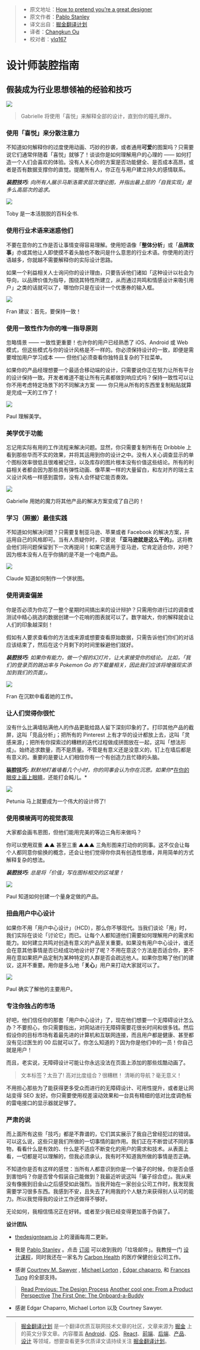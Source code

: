 > * 原文地址：[How to pretend you’re a great designer](https://thedesignteam.io/how-to-pretend-youre-a-great-designer-3625de90d79f)
> * 原文作者：[Pablo Stanley](https://thedesignteam.io/@pablostanley?source=post_header_lockup)
> * 译文出自：[掘金翻译计划](https://github.com/xitu/gold-miner)
> * 译者：[Changkun Ou](https://github.com/changkun)
> * 校对者：[ylq167](https://github.com/ylq167)

# 设计师装腔指南 #

## 假装成为行业思想领袖的经验和技巧 ##

![](https://cdn-images-1.medium.com/max/1000/1*8ted6GIeOq2hxnr9cxwtMw.gif)

> Gabrielle 将使用「喜悦」来解释全部的设计，直到你的瞳孔爆炸。

### **使用「喜悦」来分散注意力** ###

不知道如何解释你的过度使用动画、巧妙的抄袭，或者通用**可爱**的图案吗？只需要说它们通常伴随着「喜悦」就够了！谈谈你是如何理解用户的心理的 —— 如何打造一个人们会喜欢的体验。没有人关心你的方案是否功能健全、是否成本高昂，或者是否有数据支撑你的直觉。提醒所有人，你正在与用户建立持久的感情联系。

***装腔技巧:*** *向所有人展示马斯洛需求层次理论图，并指出最上层的「自我实现」是多么高层次的追求。*


![](https://cdn-images-1.medium.com/max/1000/1*U0hzgnxBdy6UWp-9mJsIOQ.gif)

Toby 是一本活脱脱的百科全书.

### 使用行业术语来迷惑他们 ###

不要在意你的工作是否让事情变得容易理解。使用短语像「**整体分析**」或「**品牌故事**」亦或其他让人即使摸不着头脑也不敢问是什么意思的行业术语。你使用的流行语越多，你就越不需要解释你的实际设计思路。

如果一个利益相关人士询问你的设计理由，只要告诉他们诸如「这种设计以社会为导向，以品牌价值为指导，围绕其特性所建立，从而通过共鸣和情感设计来吸引用户」之类的话就可以了，哪怕你只是在设计一个优惠券的输入框。

![](https://cdn-images-1.medium.com/max/1000/1*QsVGLGmSStDhlhNY_LKM9w.gif)

Fran 建议：首先，要保持一致！

### 使用一致性作为你的唯一指导原则 ###

忽略情景 —— 一致性更重要！也许你的用户已经熟悉了 iOS、Android 或 Web 模式，但这些模式与你的设计风格是不一样的。你必须保持设计的一致，即便是需要增加用户学习成本 —— 但他们必须查看你独特且复杂的下拉菜单。

如果你的产品经理想要一个最适合移动端的设计，只需要说你正在努力让所有平台的设计保持一致。开发者难道不能让所有元素都做到响应式吗？保持一致性可以让你不用考虑特定场景下的不同解决方案 —— 你只用从所有的东西里复制粘贴就算是完成一天的工作了！

![](https://cdn-images-1.medium.com/max/1000/1*hm7Fr-D0-u4Rav6Og-hmLA.gif)

Paul 理解美学。

### **美学优于功能** ###

忘记用实际有用的工作流程来解决问题。显然，你只需要复制所有在 Dribbble 上看到那些华而不实的效果，并将其运用到你的设计之中。没有人关心调查显示的单个图标效率很低且很难被记住，以及库存的图片根本没有价值这些结论。所有的利益相关者都会因为那些具有弹性动画、像苹果一样的大量留白，和左对齐的瑞士主义设计风格一样感到震惊，没有人会怀疑它能否奏效。

![](https://cdn-images-1.medium.com/max/1000/1*BVWmKNOrZ5uVQs9YU2Hw-Q.gif)

Gabrielle 用她的魔力将其他产品的解决方案变成了自己的！

### **学习（照搬）最佳实践** ###

不知道如何解决问题？只需要复制亚马逊、苹果或者 Facebook 的解决方案，并运用自己的风格即可。当有人质疑你时，只要说 **「亚马逊就是这么干的」**。这将教会他们将问题保留到下一次再提问！如果它适用于亚马逊，它肯定适合你，对吧？因为根本没有人在乎你搞的是不是一个电商产品。

![](https://cdn-images-1.medium.com/max/1000/1*_rH6r2v-eKIY9doQOz86jw.gif)

Claude 知道如何制作一个饼状图。

### **使用调查偏差** ###

你是否必须为你花了一整个星期时间搞出来的设计辩护？只需用你进行过的调查或测试中精心挑选的数据创建一个花哨的图表就可以了。数字越大，你的解释就会让人们的印象越深刻！

假如有人要求查看你的方法或来源或想要查看原始数据，只需告诉他们你们的对话应该结束了，然后在这个月剩下的时间里躲避他们就好。

***装腔技巧:*** *如果你有能力，做一个假的幻灯片，让大家接受你的结论。 比如，「我们的登录页的跳出率与 Pokemon Go 的下载量相关，因此我们应该将增强现实添加到我们的页面」。*

![](https://cdn-images-1.medium.com/max/1000/1*mgeKX-DlW-obHhFUGBB6xA.gif)

Fran 在沉默中看着她的工作。

### **让人们觉得你很忙** ###

没有什么比满墙贴满他人的作品更能给路人留下深刻印象的了。打印其他产品的截屏，这叫「竞品分析」；把所有的 Pinterest 上有才华的设计都放上去，这叫「灵感来源」；把所有你探索过的糟糕的迭代过程做成拼图放在一起，这叫「想法形成」。始终追求数量，而不是质量。不管是有意义还是没意义的，钉上在墙后都是有意义的。重要的是要让人们相信你有一个有创造力且忙碌的头脑。

**装腔技巧:** *默默地盯着墙看几个小时，你的同事会认为你在沉思。如果你**[在你的眼皮上画上眼睛](https://www.youtube.com/watch?v=U6qBnykH0DU)，还能打会盹儿。*

![](https://cdn-images-1.medium.com/max/1000/1*gB-SyYrl3WXBYDW2Up7lWQ.gif)

Petunia 马上就要成为一个伟大的设计师了!

### **使用模棱两可的视觉表现** ###

大家都会画韦恩图，但他们能用完美的等边三角形来做吗？

你可以使用双重 ▲▲ 甚至三重 ▲▲▲ 三角形图来打动你的同事。这不仅会让每个人都同意你偷换的概念，还会让他们觉得你你具有创造性思维，并用简单的方式解释复杂的想法。

***装腔技巧:*** *总是将「价值」写在图标相交的区域里！*

![](https://cdn-images-1.medium.com/max/1000/1*VImvvTlomv4aX8E_UbUlUQ.gif)

Paul 知道如何创建一个量身定做的产品。

### **扭曲用户中心设计** ###

如果你不用「用户中心设计」（HCD），那么你不够现代。当我们谈论「用」时，我们实际在谈论「讨论它」而已。让每个人都知道他们需要如何理解用户的需求和能力。如何建立共鸣对创造有意义的产品至关重要。如果没有用户中心设计，谁还会在意其他事情是否已经成功地设计好了呢？不用在意这个方法是否适合你，更不用在意如果把产品定制为某种特定的人群是否会疏远他人。如果你忽略了他们的建议，这并不重要。用你是多么地「**关心**」用户来打动大家就可以了。

![](https://cdn-images-1.medium.com/max/1000/1*J0AFQkt36gUyNqjaFm3lIw.gif)

Paul 确实了解他的主要用户。

### **专注你独占的市场** ###

好吧，他们信任你的那套「用户中心设计」了，现在他们想要一个无障碍设计怎么办？不要担心，你只需要指出，对网站进行无障碍需要花很长时间和很多钱。然后假设你的目标市场有着最先进的计算机和互联网连接，而且用户都是健康、甚至都没有见过医生的 00 后就可以了。你怎么知道的？因为你是他们中的一员！你自己就是用户！

而且，老实说，无障碍设计可能让你永远没法在页面上添加的那些炫酷动画了。

> 文本标签？太丑了!
> 高对比度组合？很糟糕！
> 清晰的导航？毫无意义！

不用担心那些为了能获得更多受众而进行的无障碍设计、可用性提升，或者是让网站变得 SEO 友好。你只需要使用视差滚动效果和一台具有精细的低对比度调色板的雷电接口的显示器就足够了。

### 严肃的说 ###

而上面所有这些「技巧」都是不靠谱的，它们其实展示了我自己曾经犯过的错误。可以这么说，这些只是我们所做的一切事情的副作用。我们正在不断尝试不同的事物，看看什么是有效的、什么是不适应不断变化的用户的需求和技术。从表面上看，一切都是可以理解的，但我必须承认，我有时不知道我所做的事情是否正确。

不知道你是否有这样的感觉：当所有人都意识到你是一个骗子的时候，你是否会感到害怕吗？你是否曾今假装自己能做到？我最近听说这叫「骗子综合症」。我从来没有像搬到旧金山之后感受如此强烈。当我开始在一家创业公司工作时，我发现我需要学习很多东西。我感到不安，且失去了利用我的个人魅力来获得别人认可的能力。所以我觉得我的设计工作还做得不够好。

无论如何，我相信情况正在好转。或者至少我已经变得更加善于伪装了。

**设计团队**

- [thedesignteam.io](http://thedesignteam.io) 上的漫画每周二更新。
- 我是 [Pablo Stanley](https://twitter.com/pablostanley) 。点击 [订阅](http://eepurl.com/cbWwtz) 可以收到我的「垃圾邮件」。我教授一门 [设计课程](https://www.youtube.com/c/sketchtogethertv)，同时我还在一家名为 [Carbon Health](https://carbonhealth.com/) 的医疗保健创业公司工作。

- 感谢 [Courtney M. Sawyer](https://medium.com/@courtneymsawyer) , [Michael Lorton](https://medium.com/@michaellorton) , [Edgar chaparro](https://medium.com/@Echaparro), 和 [Frances Tung](https://medium.com/@francestung) 的全部支持。

> [Read Previous: The Design Process](https://thedesignteam.io/the-design-process-67df3e8ec68f#.lv47slyvv) 
> [Another cool one: From a Product Perspective](https://thedesignteam.io/from-a-product-perspective-2f5185a43827) 
> [The First One: The Onboard-a-Buddy](https://medium.com/the-design-team/the-onboard-a-buddy-71169e460f04#.iru2t3tub) 

- 感谢 Edgar Chaparro, Michael Lorton 以及 Courtney Sawyer.

---

> [掘金翻译计划](https://github.com/xitu/gold-miner) 是一个翻译优质互联网技术文章的社区，文章来源为 [掘金](https://juejin.im) 上的英文分享文章。内容覆盖 [Android](https://github.com/xitu/gold-miner#android)、[iOS](https://github.com/xitu/gold-miner#ios)、[React](https://github.com/xitu/gold-miner#react)、[前端](https://github.com/xitu/gold-miner#前端)、[后端](https://github.com/xitu/gold-miner#后端)、[产品](https://github.com/xitu/gold-miner#产品)、[设计](https://github.com/xitu/gold-miner#设计) 等领域，想要查看更多优质译文请持续关注 [掘金翻译计划](https://github.com/xitu/gold-miner)。
